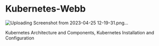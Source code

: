 # Kubernetes-Webb
![Uploading Screenshot from 2023-04-25 12-19-31.png…]()

Kubernetes Architecture and Components, Kubernetes Installation and Configuration

